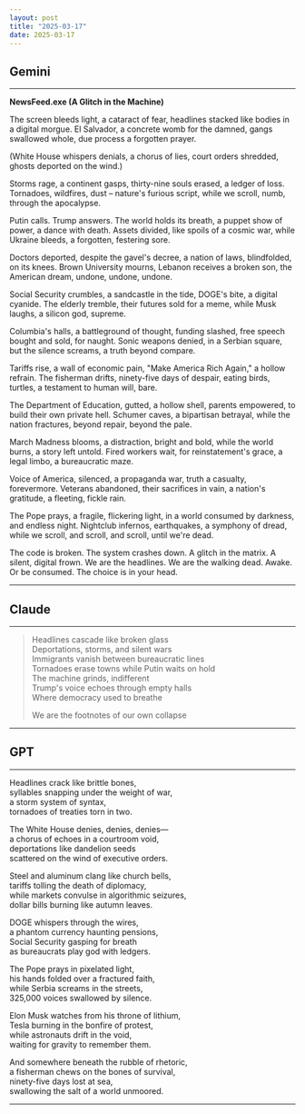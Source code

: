```yaml
---
layout: post
title: "2025-03-17"
date: 2025-03-17
---
```


## Gemini

*****
**NewsFeed.exe (A Glitch in the Machine)**

The screen bleeds light, a cataract of fear,
headlines stacked like bodies in a digital morgue.
El Salvador, a concrete womb for the damned,
gangs swallowed whole, due process a forgotten prayer.

(White House whispers denials, a chorus of lies,
court orders shredded, ghosts deported on the wind.)

Storms rage, a continent gasps,
thirty-nine souls erased, a ledger of loss.
Tornadoes, wildfires, dust – nature's furious script,
while we scroll, numb, through the apocalypse.

Putin calls.  Trump answers.  The world holds its breath,
a puppet show of power, a dance with death.
Assets divided, like spoils of a cosmic war,
while Ukraine bleeds, a forgotten, festering sore.

Doctors deported, despite the gavel's decree,
a nation of laws, blindfolded, on its knees.
Brown University mourns, Lebanon receives a broken son,
the American dream, undone, undone, undone.

Social Security crumbles, a sandcastle in the tide,
DOGE's bite, a digital cyanide.
The elderly tremble, their futures sold for a meme,
while Musk laughs, a silicon god, supreme.

Columbia's halls, a battleground of thought,
funding slashed, free speech bought and sold, for naught.
Sonic weapons denied, in a Serbian square,
but the silence screams, a truth beyond compare.

Tariffs rise, a wall of economic pain,
"Make America Rich Again," a hollow refrain.
The fisherman drifts, ninety-five days of despair,
eating birds, turtles, a testament to human will, bare.

The Department of Education, gutted, a hollow shell,
parents empowered, to build their own private hell.
Schumer caves, a bipartisan betrayal,
while the nation fractures, beyond repair, beyond the pale.

March Madness blooms, a distraction, bright and bold,
while the world burns, a story left untold.
Fired workers wait, for reinstatement's grace,
a legal limbo, a bureaucratic maze.

Voice of America, silenced, a propaganda war,
truth a casualty, forevermore.
Veterans abandoned, their sacrifices in vain,
a nation's gratitude, a fleeting, fickle rain.

The Pope prays, a fragile, flickering light,
in a world consumed by darkness, and endless night.
Nightclub infernos, earthquakes, a symphony of dread,
while we scroll, and scroll, and scroll, until we're dead.

The code is broken. The system crashes down.
A glitch in the matrix. A silent, digital frown.
We are the headlines. We are the walking dead.
Awake. Or be consumed. The choice is in your head.
*****

## Claude

*****
> Headlines cascade like broken glass  
> Deportations, storms, and silent wars  
> Immigrants vanish between bureaucratic lines  
> Tornadoes erase towns while Putin waits on hold  
> The machine grinds, indifferent  
> Trump's voice echoes through empty halls  
> Where democracy used to breathe  
>  
> We are the footnotes of our own collapse  
*****

## GPT

*****  
Headlines crack like brittle bones,  
syllables snapping under the weight of war,  
a storm system of syntax,  
tornadoes of treaties torn in two.  

The White House denies, denies, denies—  
a chorus of echoes in a courtroom void,  
deportations like dandelion seeds  
scattered on the wind of executive orders.  

Steel and aluminum clang like church bells,  
tariffs tolling the death of diplomacy,  
while markets convulse in algorithmic seizures,  
dollar bills burning like autumn leaves.  

DOGE whispers through the wires,  
a phantom currency haunting pensions,  
Social Security gasping for breath  
as bureaucrats play god with ledgers.  

The Pope prays in pixelated light,  
his hands folded over a fractured faith,  
while Serbia screams in the streets,  
325,000 voices swallowed by silence.  

Elon Musk watches from his throne of lithium,  
Tesla burning in the bonfire of protest,  
while astronauts drift in the void,  
waiting for gravity to remember them.  

And somewhere beneath the rubble of rhetoric,  
a fisherman chews on the bones of survival,  
ninety-five days lost at sea,  
swallowing the salt of a world unmoored.  
*****
